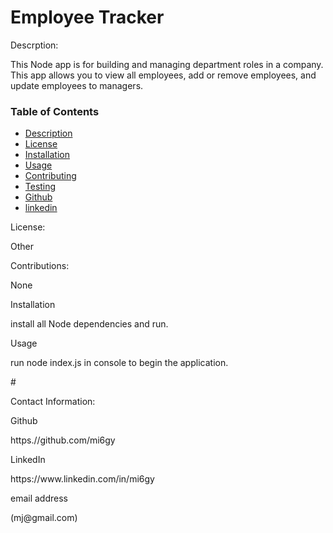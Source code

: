 # Employee Tracker

<p>Descrption:</p>
 This Node app is for building and managing department roles in a company. This app allows you to view all employees, add or remove employees, and update employees to managers.

### Table of Contents
* [Description](#descripe)
* [License](#license)
* [Installation](#install)
* [Usage](#usage)
* [Contributing](#contributing)
* [Testing](#test)
* [Github](#github)
* [linkedin](#linked)

 <p>License:</p>
Other

<p>Contributions:</p>
None

<p>Installation</p>
install all Node dependencies and run.

<p>Usage</p>
run node index.js in console to begin the application.

#<p>Contact Information:
<p>Github</p>
<a>https.//github.com/mi6gy</a>
<p>LinkedIn</p>
<a>https://www.linkedin.com/in/mi6gy</a>
<p>email address</p>
(mj@gmail.com)